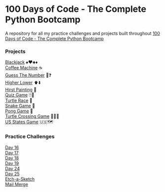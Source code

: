 # 100 Days of Code - The Complete Python Bootcamp
A repository for all my practice challenges and projects built throughout [100 Days of Code - The Complete Python Bootcamp](https://www.udemy.com/course/100-days-of-code)

### Projects

[Blackjack](./Blackjack) ♠️♥️♣️♦️ \
[Coffee Machine](./CoffeeMachine/) ☕️ \
[Guess The Number](./GuessTheNumber/) 🔢❓ \
[Higher Lower](./higher-lower/) ⬆️⬇️ \
[Hirst Painting](./hirst-painting/) 🎨 \
[Quiz Game](./quiz-game/) ⍰🤨 \
[Turtle Race](./turtle-race/) 🐢 \
[Snake Game](./snake-game/) 🐍 \
[Pong Game](./pong-game/) 🏓 \
[Turtle Crossing Game](./turtle-crossing/) 🐢🚗💨 \
[US States Game](./us-states-game/) 🇺🇸🗺️



### Practice Challenges

[Day 16](./day-16/) \
[Day 17](./day-17/) \
[Day 18](./day-18/) \
[Day 19](./day-19/) \
[Day 24](./day-24/) \
[Day 25](./day-25/) \
[Etch-a-Sketch](./etch-a-sketch/) \
[Mail Merge](./mail-merge-project/)